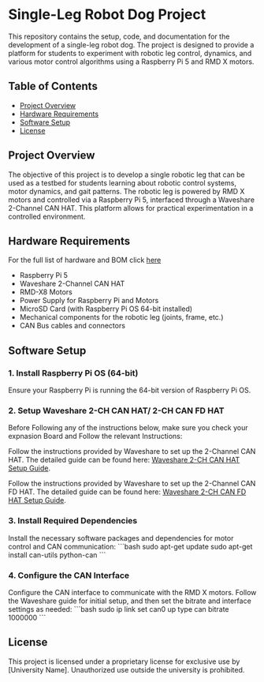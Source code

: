 
# Single-Leg Robot Dog Project

This repository contains the setup, code, and documentation for the development of a single-leg robot dog. The project is designed to provide a platform for students to experiment with robotic leg control, dynamics, and various motor control algorithms using a Raspberry Pi 5 and RMD X motors.

## Table of Contents
- [Project Overview](#project-overview)
- [Hardware Requirements](#hardware-requirements)
- [Software Setup](#software-setup)
- [License](#license)

## Project Overview
The objective of this project is to develop a single robotic leg that can be used as a testbed for students learning about robotic control systems, motor dynamics, and gait patterns. The robotic leg is powered by RMD X motors and controlled via a Raspberry Pi 5, interfaced through a Waveshare 2-Channel CAN HAT. This platform allows for practical experimentation in a controlled environment.

## Hardware Requirements
For the full list of hardware and BOM click [here](https://github.com/Faizanfaiz/UWE-Mechatronics/tree/main/Parts#hardware)
- Raspberry Pi 5
- Waveshare 2-Channel CAN HAT
- RMD-X8 Motors
- Power Supply for Raspberry Pi and Motors
- MicroSD Card (with Raspberry Pi OS 64-bit installed)
- Mechanical components for the robotic leg (joints, frame, etc.)
- CAN Bus cables and connectors

## Software Setup
### 1. Install Raspberry Pi OS (64-bit)
Ensure your Raspberry Pi is running the 64-bit version of Raspberry Pi OS.

### 2. Setup Waveshare 2-CH CAN HAT/ 2-CH CAN FD HAT
Before Following any of the instructions below, make sure you check your expnasion Board and Follow the relevant Instructions:

Follow the instructions provided by Waveshare to set up the 2-Channel CAN HAT. The detailed guide can be found here: [Waveshare 2-CH CAN HAT Setup Guide](https://www.waveshare.com/wiki/2-CH_CAN_HAT).

Follow the instructions provided by Waveshare to set up the 2-Channel CAN FD HAT. The detailed guide can be found here: [Waveshare 2-CH CAN FD HAT Setup Guide](https://www.waveshare.com/wiki/2-CH_CAN_FD_HAT).

### 3. Install Required Dependencies
Install the necessary software packages and dependencies for motor control and CAN communication:
\`\`\`bash
sudo apt-get update
sudo apt-get install can-utils python-can
\`\`\`

### 4. Configure the CAN Interface
Configure the CAN interface to communicate with the RMD X motors. Follow the Waveshare guide for initial setup, and then set the bitrate and interface settings as needed:
\`\`\`bash
sudo ip link set can0 up type can bitrate 1000000
\`\`\`

## License
This project is licensed under a proprietary license for exclusive use by [University Name]. Unauthorized use outside the university is prohibited.
